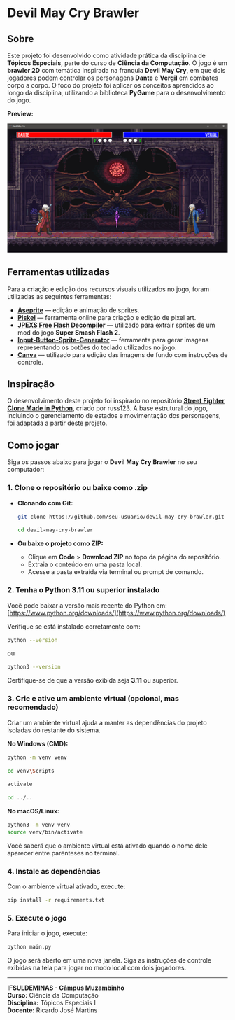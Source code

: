 # Devil May Cry Brawler

## Sobre

Este projeto foi desenvolvido como atividade prática da disciplina de **Tópicos Especiais**, parte do curso de **Ciência da Computação**. O jogo é um **brawler 2D** com temática inspirada na franquia **Devil May Cry**, em que dois jogadores podem controlar os personagens **Dante** e **Vergil** em combates corpo a corpo. O foco do projeto foi aplicar os conceitos aprendidos ao longo da disciplina, utilizando a biblioteca **PyGame** para o desenvolvimento do jogo.

**Preview:**

![Preview da Atividade](assets/images/preview/preview.png)

## Ferramentas utilizadas

Para a criação e edição dos recursos visuais utilizados no jogo, foram utilizadas as seguintes ferramentas:

* [**Aseprite**](https://www.aseprite.org/) — edição e animação de sprites.
* [**Piskel**](https://www.piskelapp.com/) — ferramenta online para criação e edição de pixel art.
* [**JPEXS Free Flash Decompiler**](https://github.com/jindrapetrik/jpexs-decompiler) — utilizado para extrair sprites de um mod do jogo **Super Smash Flash 2**.
* [**Input-Button-Sprite-Generator**](https://github.com/NetroScript/Input-Button-Sprite-Generator/tree/master) — ferramenta para gerar imagens representando os botões do teclado utilizados no jogo.
* [**Canva**](https://www.canva.com/) — utilizado para edição das imagens de fundo com instruções de controle.

## Inspiração

O desenvolvimento deste projeto foi inspirado no repositório [**Street Fighter Clone Made in Python**](https://github.com/russs123/brawler_tut), criado por russ123. A base estrutural do jogo, incluindo o gerenciamento de estados e movimentação dos personagens, foi adaptada a partir deste projeto.

## Como jogar

Siga os passos abaixo para jogar o **Devil May Cry Brawler** no seu computador:

### 1. Clone o repositório ou baixe como .zip

* **Clonando com Git:**

  ```bash
  git clone https://github.com/seu-usuario/devil-may-cry-brawler.git
  ```

  ```bash
  cd devil-may-cry-brawler
  ```

* **Ou baixe o projeto como ZIP:**

  * Clique em **Code** > **Download ZIP** no topo da página do repositório.
  * Extraia o conteúdo em uma pasta local.
  * Acesse a pasta extraída via terminal ou prompt de comando.

### 2. Tenha o Python 3.11 ou superior instalado

Você pode baixar a versão mais recente do Python em: [https://www.python.org/downloads/](https://www.python.org/downloads/)

Verifique se está instalado corretamente com:

```bash
python --version
```

ou

```bash
python3 --version
```

Certifique-se de que a versão exibida seja **3.11** ou superior.

### 3. Crie e ative um ambiente virtual (opcional, mas recomendado)

Criar um ambiente virtual ajuda a manter as dependências do projeto isoladas do restante do sistema.

**No Windows (CMD):**

```bash
python -m venv venv
```

```bash
cd venv\Scripts
```

```bash
activate
```

```bash
cd ../..
```

**No macOS/Linux:**

```bash
python3 -m venv venv
source venv/bin/activate
```

Você saberá que o ambiente virtual está ativado quando o nome dele aparecer entre parênteses no terminal.

### 4. Instale as dependências

Com o ambiente virtual ativado, execute:

```bash
pip install -r requirements.txt
```

### 5. Execute o jogo

Para iniciar o jogo, execute:

```bash
python main.py
```

O jogo será aberto em uma nova janela. Siga as instruções de controle exibidas na tela para jogar no modo local com dois jogadores.

---

**IFSULDEMINAS - Câmpus Muzambinho**  
**Curso:** Ciência da Computação  
**Disciplina:** Tópicos Especiais I  
**Docente:** Ricardo José Martins